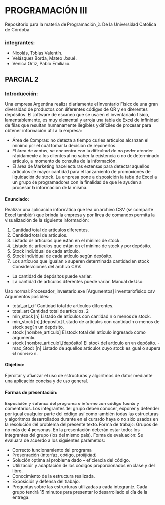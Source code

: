 # PROGRAMACIÓN III
Repositorio para la materia de Programación_3. De la Universidad Católica de Córdoba

### integrantes:
+ Nicolás, Tobias Valentín.
+ Velásquez Borda, Mateo Josué.
+ Venica Ortiz, Pablo Emiliano.

## PARCIAL 2
### Introducción:
Una empresa Argentina realiza diariamente el Inventario Físico de una gran diversidad de productos con
diferentes códigos de QR y en diferentes depósitos. El software de escaneo que se usa en el inventariado físico,
lamentablemente, es muy elemental y arroja una tabla de Excel de infinidad de filas que resultan humanamente
ilegibles y difíciles de procesar para obtener información útil a la empresa:
* Área de Compras: no detecta a tiempo cuales artículos alcanzan el mínimo por el cuál tomar la decisión de
reponerlos.
* El área de ventas, se encuentra con la dificultad de no poder atender rápidamente a los clientes al no saber
la existencia o no de determinado artículo, al momento de consulta de la información.
* El área de Marketing hace lecturas extensas para detectar aquellos artículos de mayor cantidad para el
lanzamiento de promociones de liquidación de stock.
La empresa pone a disposición la tabla de Excel a un grupo de programadores con la finalidad de que le
ayuden a procesar la información de la misma.

#### Enunciado: 

Realizar una aplicación informática que lea un archivo CSV (se comparte Excel también) que brinda la
empresa y por línea de comandos permita la visualización de la siguiente información:
1. Cantidad total de artículos diferentes.
2. Cantidad total de artículos.
3. Listado de artículos que están en el mínimo de stock.
4. Listado de artículos que están en el mínimo de stock y por depósito.
5. Stock individual de cada artículo.
6. Stock individual de cada artículo según depósito.
7. Los artículos que igualan o superen determinada cantidad en stock
Consideraciones del archivo CSV:
* La cantidad de depósitos puede variar.
* La cantidad de artículos diferentes puede variar.
Manual de Uso:

Uso normal:
Procesador_inventario.exe [Argumentos] inventariofisico.csv
Argumentos posibles:
- total_art_dif Cantidad total de artículos diferentes.
- total_art Cantidad total de artículos.
2
- min_stock [n] Listado de artículos con cantidad n o menos de stock.
- min_stock [n],[deposito] Listado de artículos con cantidad n o menos de stock según un depósito.
- stock [nombre_articulo] El stock total del artículo ingresado como argumento.
- stock [nombre_articulo],[depósito] El stock del artículo en un depósito.
-max_Stock [n] Listado de aquellos artículos cuyo stock es igual o supera el número n.

#### Objetivo: 
Ejercitar y afianzar el uso de estructuras y algoritmos de datos mediante una aplicación concisa y de uso
general.
#### Formas de presentación: 
Exposición y defensa del programa e informe con código fuente y comentarios. Los
integrantes del grupo deben conocer, exponer y defender por igual cualquier parte del
código así como también todas las estructuras y algoritmos desarrollados durante en el
cursado haya o no sido usados en la resolución del problema del presente texto. Forma de
trabajo: Grupos de no más de 4 personas. En la presentación deberán estar todos los
integrantes del grupo (los del mismo país).
Forma de evaluación: Se evaluara de acuerdo a los siguientes parámetros:
- Correcto funcionamiento del programa
- Presentación (interfaz, código, prolijidad)
- Solución óptima al problema dado – eficiencia del código.
- Utilización y adaptación de los códigos proporcionados en clase y del libro.
- Conocimiento de la estructura realizada.
- Exposición y defensa del trabajo.
- Preguntas sobre las estructuras utilizadas a cada integrante.
Cada grupo tendrá 15 minutos para presentar lo desarrollado el día de la entrega.